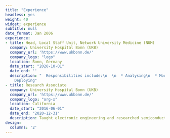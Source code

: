 ```yaml
---
title: "Experience"
headless: yes
weight: 40
widget: experience
subtitle: null
date_format: Jan 2006
experience:
- title: Head, Local Staff Unit, Network University Medicine (NUM)
  company: University Hospital Bonn (UKB)
  company_url: 'https://www.ukbonn.de/'
  company_logo: "logo"
  location: Bonn, Germany
  date_start: "2020-10-01"
  date_end: ''
  description: "  Responsibilities include:\n  \n  * Analysing\n  * Modelling\n  *
    Deploying"
- title: Research Associate
  company: University Hospital Bonn (UKB)
  company_url: 'https://www.ukbonn.de/'
  company_logo: "org-x"
  location: California
  date_start: "2016-06-01"
  date_end: "2020-12-31"
  description: Taught electronic engineering and researched semiconductor physics.
design:
  columns: '2'
---
```

